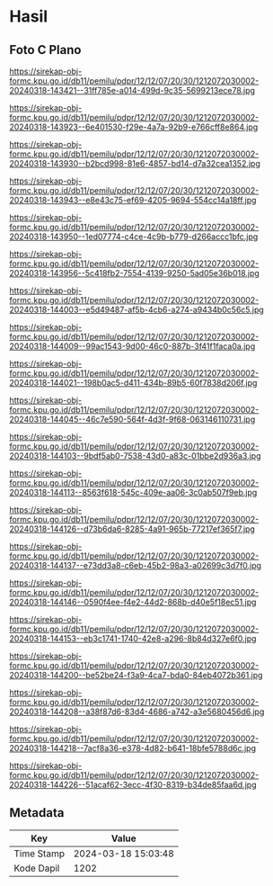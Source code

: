 # Hasil

## Foto C Plano

https://sirekap-obj-formc.kpu.go.id/db11/pemilu/pdpr/12/12/07/20/30/1212072030002-20240318-143421--31ff785e-a014-499d-9c35-5699213ece78.jpg

https://sirekap-obj-formc.kpu.go.id/db11/pemilu/pdpr/12/12/07/20/30/1212072030002-20240318-143923--6e401530-f29e-4a7a-92b9-e766cff8e864.jpg

https://sirekap-obj-formc.kpu.go.id/db11/pemilu/pdpr/12/12/07/20/30/1212072030002-20240318-143930--b2bcd998-81e6-4857-bd14-d7a32cea1352.jpg

https://sirekap-obj-formc.kpu.go.id/db11/pemilu/pdpr/12/12/07/20/30/1212072030002-20240318-143943--e8e43c75-ef69-4205-9694-554cc14a18ff.jpg

https://sirekap-obj-formc.kpu.go.id/db11/pemilu/pdpr/12/12/07/20/30/1212072030002-20240318-143950--1ed07774-c4ce-4c9b-b779-d266accc1bfc.jpg

https://sirekap-obj-formc.kpu.go.id/db11/pemilu/pdpr/12/12/07/20/30/1212072030002-20240318-143956--5c418fb2-7554-4139-9250-5ad05e36b018.jpg

https://sirekap-obj-formc.kpu.go.id/db11/pemilu/pdpr/12/12/07/20/30/1212072030002-20240318-144003--e5d49487-af5b-4cb6-a274-a9434b0c56c5.jpg

https://sirekap-obj-formc.kpu.go.id/db11/pemilu/pdpr/12/12/07/20/30/1212072030002-20240318-144009--99ac1543-9d00-46c0-887b-3f41f1faca0a.jpg

https://sirekap-obj-formc.kpu.go.id/db11/pemilu/pdpr/12/12/07/20/30/1212072030002-20240318-144021--198b0ac5-d411-434b-89b5-60f7838d206f.jpg

https://sirekap-obj-formc.kpu.go.id/db11/pemilu/pdpr/12/12/07/20/30/1212072030002-20240318-144045--46c7e590-564f-4d3f-9f68-063146110731.jpg

https://sirekap-obj-formc.kpu.go.id/db11/pemilu/pdpr/12/12/07/20/30/1212072030002-20240318-144103--9bdf5ab0-7538-43d0-a83c-01bbe2d936a3.jpg

https://sirekap-obj-formc.kpu.go.id/db11/pemilu/pdpr/12/12/07/20/30/1212072030002-20240318-144113--8563f618-545c-409e-aa06-3c0ab507f9eb.jpg

https://sirekap-obj-formc.kpu.go.id/db11/pemilu/pdpr/12/12/07/20/30/1212072030002-20240318-144126--d73b6da6-8285-4a91-965b-77217ef365f7.jpg

https://sirekap-obj-formc.kpu.go.id/db11/pemilu/pdpr/12/12/07/20/30/1212072030002-20240318-144137--e73dd3a8-c6eb-45b2-98a3-a02699c3d7f0.jpg

https://sirekap-obj-formc.kpu.go.id/db11/pemilu/pdpr/12/12/07/20/30/1212072030002-20240318-144146--0590f4ee-f4e2-44d2-868b-d40e5f18ec51.jpg

https://sirekap-obj-formc.kpu.go.id/db11/pemilu/pdpr/12/12/07/20/30/1212072030002-20240318-144153--eb3c1741-1740-42e8-a296-8b84d327e6f0.jpg

https://sirekap-obj-formc.kpu.go.id/db11/pemilu/pdpr/12/12/07/20/30/1212072030002-20240318-144200--be52be24-f3a9-4ca7-bda0-84eb4072b361.jpg

https://sirekap-obj-formc.kpu.go.id/db11/pemilu/pdpr/12/12/07/20/30/1212072030002-20240318-144208--a38f87d6-83d4-4686-a742-a3e5680456d6.jpg

https://sirekap-obj-formc.kpu.go.id/db11/pemilu/pdpr/12/12/07/20/30/1212072030002-20240318-144218--7acf8a36-e378-4d82-b641-18bfe5788d6c.jpg

https://sirekap-obj-formc.kpu.go.id/db11/pemilu/pdpr/12/12/07/20/30/1212072030002-20240318-144226--51acaf62-3ecc-4f30-8319-b34de85faa6d.jpg


## Metadata

| Key        | Value               |
| ---------- | ------------------- |
| Time Stamp | 2024-03-18 15:03:48 |
| Kode Dapil | 1202                |



